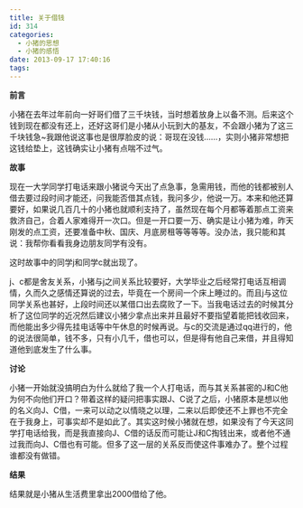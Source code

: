 ```yaml
---
title: 关于借钱
id: 314
categories:
  - 小猪的思想
  - 小猪的感悟
date: 2013-09-17 17:40:16
tags:
---
```


**前言**

小猪在去年过年前向一好哥们借了三千块钱，当时想着放身上以备不测。后来这个钱到现在都没有还上，还好这哥们是小猪从小玩到大的基友，不会跟小猪为了这三千块钱急~我跟他说这事也是很厚脸皮的说：哥现在没钱……，实则小猪非常想把这钱给垫上，这钱确实让小猪有点喘不过气。

**故事**

现在一大学同学打电话来跟小猪说今天出了点急事，急需用钱，而他的钱都被别人借去要过段时间才能还，问我能否借其点钱，我问多少，他说一万。本来和他还算要好，如果说几百几十的小猪也就顺利支持了，虽然现在每个月都等着那点工资来救济自己，合着人家难得开一次口。但是一开口要一万、确实是让小猪为难，昨天刚发的点工资，还要准备中秋、国庆、月底房租等等等等。没办法，我只能和其说：我帮你看看我身边朋友同学有没有。

这时故事中的同学j和同学c就出现了。

j、c都是舍友关系，小猪与j之间关系比较要好，大学毕业之后经常打电话互相调情，久而久之感情还算说的过去，毕竟在一个房间一个床上睡过的。而且j与这位同学关系也甚好，上段时间还以某借口出去腐败了一下。当我电话过去的时候其分析了这位同学的近况然后建议小猪少拿点出来并且最好不要指望着能把钱收回来，而他能出多少得先挂电话等中午休息的时候再说。与c的交流是通过qq进行的，他的说法很简单，钱不多，只有小几千，借也可以，但是得有他自己来借，并且得知道他到底发生了什么事。

**讨论**

小猪一开始就没搞明白为什么就给了我一个人打电话，而与其关系甚密的J和C他为何不向他们开口？带着这样的疑问把事实跟J、C说了之后，小猪原本是想以他的名义向J、C借，一来可以动之以情晓之以理，二来以后即使还不上罪也不完全在于我身上，可事实却不是如此了。其实这时候小猪就在想，如果没有了今天这同学打电话给我，而是我直接向J、C借的话反而可能让J和C掏钱出来，或者他不通过我而向J、C借也有可能。但多了这一层的关系反而使这件事难办了。整个过程谁都没有做错。

**结果**

结果就是小猪从生活费里拿出2000借给了他。